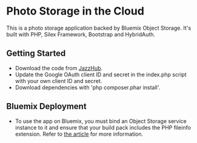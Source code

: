 # Photo Storage in the Cloud

This is a photo storage application backed by Bluemix Object Storage. It's built with PHP, Silex Framework, Bootstrap and HybridAuth.

## Getting Started

* Download the code from [JazzHub](https://hub.jazz.net/project/vvaswani/photos). 
* Update the Google OAuth client ID and secret in the index.php script with your own client ID and secret. 
* Download dependencies with 'php composer.phar install'.

## Bluemix Deployment
* To use the app on Bluemix, you must bind an Object Storage service instance to it and ensure that your build pack includes the PHP fileinfo extension. Refer to  [the article](#) for more information.
